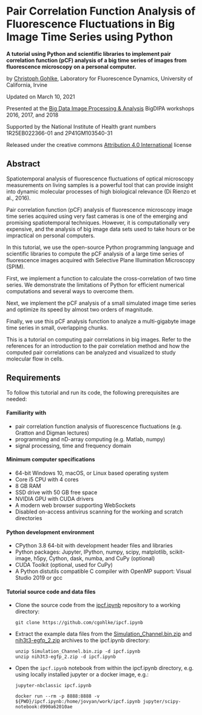 # Pair Correlation Function Analysis of Fluorescence Fluctuations in Big Image Time Series using Python

**A tutorial using Python and scientific libraries to implement pair correlation function (pCF) analysis of a big time series of images from fluorescence microscopy on a personal computer.**

by [Christoph Gohlke](https://www.lfd.uci.edu/~gohlke/), Laboratory for Fluorescence Dynamics, University of California, Irvine

Updated on March 10, 2021

Presented at the [Big Data Image Processing & Analysis](http://bigdipa.ccbs.uci.edu/) BigDIPA workshops 2016, 2017, and 2018

Supported by the National Institute of Health grant numbers 1R25EB022366-01 and 2P41GM103540-31

Released under the creative commons [Attribution 4.0 International](https://creativecommons.org/licenses/by/4.0/) license

## Abstract

Spatiotemporal analysis of fluorescence fluctuations of optical microscopy measurements on living samples is a powerful tool that can provide insight into dynamic molecular processes of high biological relevance (Di Rienzo et al., 2016).

Pair correlation function (pCF) analysis of fluorescence microscopy image time series acquired using very fast cameras is one of the emerging and promising spatiotemporal techniques. However, it is computationally very expensive, and the analysis of big image data sets used to take hours or be impractical on personal computers.

In this tutorial, we use the open-source Python programming language and scientific libraries to compute the pCF analysis of a large time series of fluorescence images acquired with Selective Plane Illumination Microscopy (SPIM).

First, we implement a function to calculate the cross-correlation of two time series. We demonstrate the limitations of Python for efficient numerical computations and several ways to overcome them.

Next, we implement the pCF analysis of a small simulated image time series and optimize its speed by almost two orders of magnitude.

Finally, we use this pCF analysis function to analyze a multi-gigabyte image time series in small, overlapping chunks.

This is a tutorial on computing pair correlations in big images. Refer to the references for an introduction to the pair correlation method and how the computed pair correlations can be analyzed and visualized to study molecular flow in cells.

## Requirements

To follow this tutorial and run its code, the following prerequisites are needed:

#### Familiarity with

* pair correlation function analysis of fluorescence fluctuations (e.g. Gratton and Digman lectures)
* programming and nD-array computing (e.g. Matlab, numpy)
* signal processing, time and frequency domain

#### Minimum computer specifications

* 64-bit Windows 10, macOS, or Linux based operating system
* Core i5 CPU with 4 cores
* 8 GB RAM
* SSD drive with 50 GB free space
* NVIDIA GPU with CUDA drivers
* A modern web browser supporting WebSockets
* Disabled on-access antivirus scanning for the working and scratch directories

#### Python development environment

* CPython 3.8 64-bit with development header files and libraries
* Python packages: Jupyter, IPython, numpy, scipy, matplotlib, scikit-image, h5py, Cython, dask, numba, and CuPy (optional)
* CUDA Toolkit (optional, used for CuPy)
* A Python distutils compatible C compiler with OpenMP support: Visual Studio 2019 or gcc

#### Tutorial source code and data files

* Clone the source code from the [ipcf.ipynb](https://github.com/cgohlke/ipcf.ipynb) repository to a working directory:

      git clone https://github.com/cgohlke/ipcf.ipynb

* Extract the example data files from the [Simulation_Channel.bin.zip](https://drive.google.com/open?id=1cQZezCCvjdmBsUAju7lbhRVLLpwgA6vx) and [nih3t3-egfp_2.zip](https://drive.google.com/open?id=15KvCU6ntCdBmq6j1QwDZRRFB8uf9wh0V) archives to the ipcf.ipynb directory:

      unzip Simulation_Channel.bin.zip -d ipcf.ipynb
      unzip nih3t3-egfp_2.zip -d ipcf.ipynb

* Open the `ipcf.ipynb` notebook from within the ipcf.ipynb directory, e.g. using locally installed jupyter or a docker image, e.g.:

      jupyter-nbclassic ipcf.ipynb
      
      docker run --rm -p 8888:8888 -v ${PWD}/ipcf.ipynb:/home/jovyan/work/ipcf.ipynb jupyter/scipy-notebook:d990a62010ae
